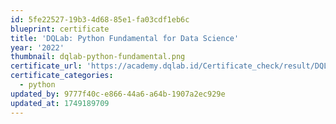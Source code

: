 ```yaml
---
id: 5fe22527-19b3-4d68-85e1-fa03cdf1eb6c
blueprint: certificate
title: 'DQLab: Python Fundamental for Data Science'
year: '2022'
thumbnail: dqlab-python-fundamental.png
certificate_url: 'https://academy.dqlab.id/Certificate_check/result/DQLABINTP1AIGFKM/NONTRACK#mycertificate'
certificate_categories:
  - python
updated_by: 9777f40c-e866-44a6-a64b-1907a2ec929e
updated_at: 1749189709
---
```

